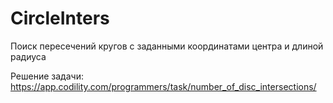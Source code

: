 # CircleInters

Поиск пересечений кругов с заданными координатами центра и длиной радиуса

Решение задачи: https://app.codility.com/programmers/task/number_of_disc_intersections/
